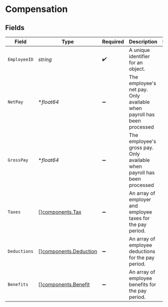 # Compensation


## Fields

| Field                                                                    | Type                                                                     | Required                                                                 | Description                                                              | Example                                                                  |
| ------------------------------------------------------------------------ | ------------------------------------------------------------------------ | ------------------------------------------------------------------------ | ------------------------------------------------------------------------ | ------------------------------------------------------------------------ |
| `EmployeeID`                                                             | *string*                                                                 | :heavy_check_mark:                                                       | A unique identifier for an object.                                       | 12345                                                                    |
| `NetPay`                                                                 | **float64*                                                               | :heavy_minus_sign:                                                       | The employee's net pay. Only available when payroll has been processed   | 2199.93                                                                  |
| `GrossPay`                                                               | **float64*                                                               | :heavy_minus_sign:                                                       | The employee's gross pay. Only available when payroll has been processed | 3000                                                                     |
| `Taxes`                                                                  | [][components.Tax](../../models/components/tax.md)                       | :heavy_minus_sign:                                                       | An array of employer and employee taxes for the pay period.              |                                                                          |
| `Deductions`                                                             | [][components.Deduction](../../models/components/deduction.md)           | :heavy_minus_sign:                                                       | An array of employee deductions for the pay period.                      |                                                                          |
| `Benefits`                                                               | [][components.Benefit](../../models/components/benefit.md)               | :heavy_minus_sign:                                                       | An array of employee benefits for the pay period.                        |                                                                          |